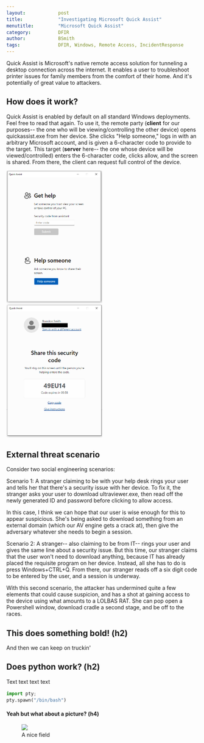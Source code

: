 ```yaml
---
layout:            post
title:             "Investigating Microsoft Quick Assist"
menutitle:         "Microsoft Quick Assist"
category:          DFIR
author:            BSmith
tags:              DFIR, Windows, Remote Access, IncidentResponse
---
```


Quick Assist is Microsoft's native remote access solution for tunneling a desktop connection across the internet. It enables a user to troubleshoot printer issues for family members from the comfort of their home. And it's potentially of great value to attackers. 

## How does it work?

Quick Assist is enabled by default on all standard Windows deployments. Feel free to read that again. 
To use it, the remote party (**client** for our purposes-- the one who will be viewing/controlling the other device) opens quickassist.exe from her device. She clicks "Help someone," logs in with an arbitrary Microsoft account, and is given a 6-character code to provide to the target. This target (**server** here-- the one whose device will be viewed/controlled) enters the 6-character code, clicks allow, and the screen is shared. From there, the client can request full control of the device.

<p float="center">
  <img src="/media/img/QuickAssist1/QuickAssistLanding1.PNG" width="50%x" />
  <img src="/media/img/QuickAssist1/QuickAssistLanding2.PNG" width="50%x" />
</p>

## External threat scenario

Consider two social engineering scenarios:

Scenario 1: A stranger claiming to be with your help desk rings your user and tells her that there's a security issue with her device. To fix it, the stranger asks your user to download ultraviewer.exe, then read off the newly generated ID and password before clicking to allow access. 

In this case, I think we can hope that our user is wise enough for this to appear suspicious. She's being asked to download something from an external domain (which our AV engine gets a crack at), then give the adversary whatever she needs to begin a session.

Scenario 2: A stranger-- also claiming to be from IT-- rings your user and gives the same line about a security issue. But this time, our stranger claims that the user won't need to download anything, because IT has already placed the requisite program on her device. Instead, all she has to do is press Windows+CTRL+Q. From there, our stranger reads off a six digit code to be entered by the user, and a session is underway. 

With this second scenario, the attacker has undermined quite a few elements that could cause suspicion, and has a shot at gaining access to the device using what amounts to a LOLBAS RAT. She can pop open a Powershell window, download cradle a second stage, and be off to the races. 

## This does something bold! (h2)

And then we can keep on truckin'

## Does python work? (h2)

Text text text text

```python
import pty;
pty.spawn("/bin/bash")
```

#### Yeah but what about a picture? (h4)
<figure>
   <img src="{{ "/assets/bliss.jpg" | absolute_url }}" />
   <figcaption>A nice field</figcaption>
</figure>

